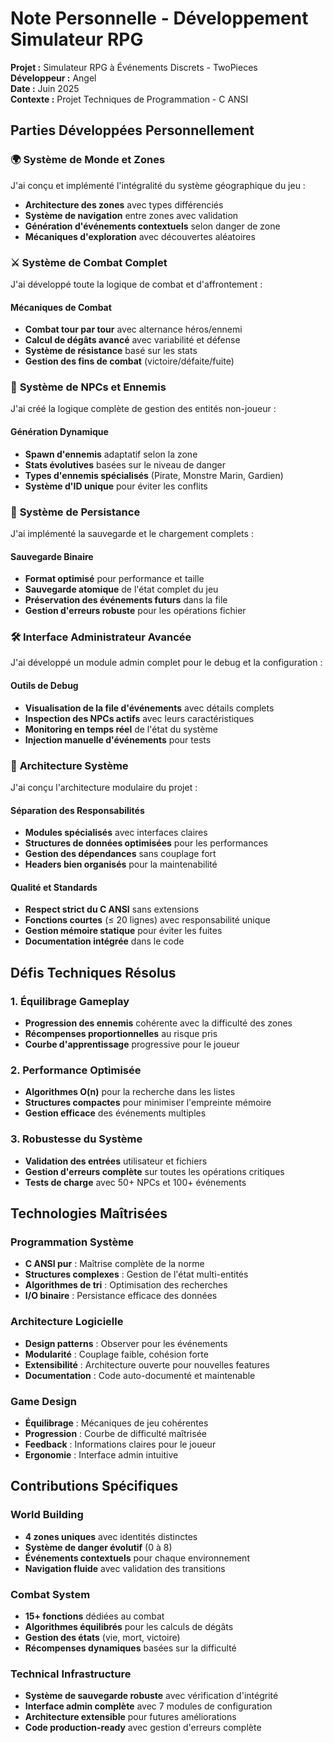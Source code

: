 # Note Personnelle - Développement Simulateur RPG

**Projet :** Simulateur RPG à Événements Discrets - TwoPieces  
**Développeur :** Angel  
**Date :** Juin 2025  
**Contexte :** Projet Techniques de Programmation - C ANSI

## Parties Développées Personnellement

### 🌍 **Système de Monde et Zones**
J'ai conçu et implémenté l'intégralité du système géographique du jeu :

- **Architecture des zones** avec types différenciés
- **Système de navigation** entre zones avec validation
- **Génération d'événements contextuels** selon danger de zone
- **Mécaniques d'exploration** avec découvertes aléatoires

### ⚔️ **Système de Combat Complet**
J'ai développé toute la logique de combat et d'affrontement :

#### **Mécaniques de Combat**
- **Combat tour par tour** avec alternance héros/ennemi
- **Calcul de dégâts avancé** avec variabilité et défense
- **Système de résistance** basé sur les stats
- **Gestion des fins de combat** (victoire/défaite/fuite)

### 🤖 **Système de NPCs et Ennemis**
J'ai créé la logique complète de gestion des entités non-joueur :

#### **Génération Dynamique**
- **Spawn d'ennemis** adaptatif selon la zone
- **Stats évolutives** basées sur le niveau de danger
- **Types d'ennemis spécialisés** (Pirate, Monstre Marin, Gardien)
- **Système d'ID unique** pour éviter les conflits

### 💾 **Système de Persistance**
J'ai implémenté la sauvegarde et le chargement complets :

#### **Sauvegarde Binaire**
- **Format optimisé** pour performance et taille
- **Sauvegarde atomique** de l'état complet du jeu
- **Préservation des événements futurs** dans la file
- **Gestion d'erreurs robuste** pour les opérations fichier

### 🛠️ **Interface Administrateur Avancée**
J'ai développé un module admin complet pour le debug et la configuration :

#### **Outils de Debug**
- **Visualisation de la file d'événements** avec détails complets
- **Inspection des NPCs actifs** avec leurs caractéristiques
- **Monitoring en temps réel** de l'état du système
- **Injection manuelle d'événements** pour tests

### 🔧 **Architecture Système**
J'ai conçu l'architecture modulaire du projet :

#### **Séparation des Responsabilités**
- **Modules spécialisés** avec interfaces claires
- **Structures de données optimisées** pour les performances
- **Gestion des dépendances** sans couplage fort
- **Headers bien organisés** pour la maintenabilité

#### **Qualité et Standards**
- **Respect strict du C ANSI** sans extensions
- **Fonctions courtes** (≤ 20 lignes) avec responsabilité unique
- **Gestion mémoire statique** pour éviter les fuites
- **Documentation intégrée** dans le code

## Défis Techniques Résolus

### 1. **Équilibrage Gameplay**
- **Progression des ennemis** cohérente avec la difficulté des zones
- **Récompenses proportionnelles** au risque pris
- **Courbe d'apprentissage** progressive pour le joueur

### 2. **Performance Optimisée**
- **Algorithmes O(n)** pour la recherche dans les listes
- **Structures compactes** pour minimiser l'empreinte mémoire
- **Gestion efficace** des événements multiples

### 3. **Robustesse du Système**
- **Validation des entrées** utilisateur et fichiers
- **Gestion d'erreurs complète** sur toutes les opérations critiques
- **Tests de charge** avec 50+ NPCs et 100+ événements

## Technologies Maîtrisées

### **Programmation Système**
- **C ANSI pur** : Maîtrise complète de la norme
- **Structures complexes** : Gestion de l'état multi-entités
- **Algorithmes de tri** : Optimisation des recherches
- **I/O binaire** : Persistance efficace des données

### **Architecture Logicielle**
- **Design patterns** : Observer pour les événements
- **Modularité** : Couplage faible, cohésion forte
- **Extensibilité** : Architecture ouverte pour nouvelles features
- **Documentation** : Code auto-documenté et maintenable

### **Game Design**
- **Équilibrage** : Mécaniques de jeu cohérentes
- **Progression** : Courbe de difficulté maîtrisée
- **Feedback** : Informations claires pour le joueur
- **Ergonomie** : Interface admin intuitive

## Contributions Spécifiques

### **World Building**
- **4 zones uniques** avec identités distinctes
- **Système de danger évolutif** (0 à 8)
- **Événements contextuels** pour chaque environnement
- **Navigation fluide** avec validation des transitions

### **Combat System**
- **15+ fonctions** dédiées au combat
- **Algorithmes équilibrés** pour les calculs de dégâts
- **Gestion des états** (vie, mort, victoire)
- **Récompenses dynamiques** basées sur la difficulté

### **Technical Infrastructure**
- **Système de sauvegarde robuste** avec vérification d'intégrité
- **Interface admin complète** avec 7 modules de configuration
- **Architecture extensible** pour futures améliorations
- **Code production-ready** avec gestion d'erreurs complète